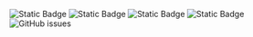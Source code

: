 ![Static Badge](https://img.shields.io/badge/blacklists-60-000000) ![Static Badge](https://img.shields.io/badge/blacklisted-3141292-cc0000) ![Static Badge](https://img.shields.io/badge/whitelisted-2244-00CC00) ![Static Badge](https://img.shields.io/badge/streaming_blacklist-28107-000000) ![GitHub issues](https://img.shields.io/github/issues/fabriziosalmi/blacklists)
